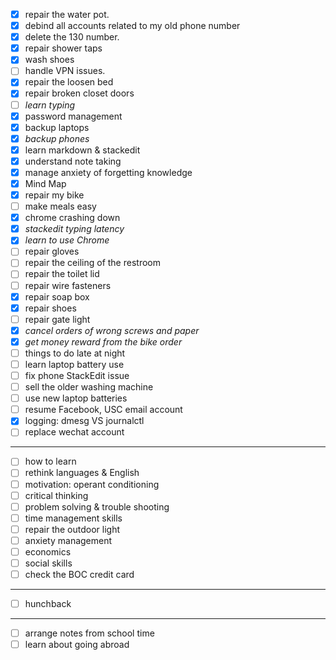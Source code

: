 - [x] repair the water pot.
- [x] debind all accounts related to my old phone number
- [x] delete the 130 number.
- [x] repair shower taps
- [x] wash shoes
- [ ] handle VPN issues.
- [x] repair the loosen bed
- [x] repair broken closet doors
- [ ] *learn typing*
- [x] password management
- [x] backup laptops
- [x] *backup phones*
- [x] learn markdown & stackedit
- [x] understand note taking
- [x] manage anxiety of forgetting knowledge
- [x] Mind Map
- [x] repair my bike
- [ ] make meals easy
- [x] chrome crashing down
- [x] *stackedit typing latency*
- [x] *learn to use Chrome*
- [ ] repair gloves
- [ ] repair the ceiling of the restroom
- [ ] repair the toilet lid
- [ ] repair wire fasteners
- [x] repair soap box
- [x] repair shoes
- [ ] repair gate light
- [x] *cancel orders of wrong screws and paper*
- [x] *get money reward from the bike order*
- [ ] things to do late at night 
- [ ] learn laptop battery use
- [ ] fix phone StackEdit issue
- [ ] sell the older washing machine
- [ ] use new laptop batteries
- [ ] resume Facebook, USC email account
- [x] logging: dmesg VS journalctl
- [ ] replace wechat account
___
- [ ] how to learn
- [ ] rethink languages & English
- [ ] motivation: operant conditioning
- [ ] critical thinking
- [ ] problem solving & trouble shooting
- [ ] time management skills
- [ ] repair the outdoor light
- [ ] anxiety management
- [ ] economics
- [ ] social skills
- [ ] check the BOC credit card
---
-	[ ] hunchback
---
- [ ] arrange notes from school time
- [ ] learn about going abroad
<!--stackedit_data:
eyJoaXN0b3J5IjpbMTI0NTQzMDExOSwtMTQ2ODczMjIyNSwtOD
Y5OTA2NjkyLDE3NTA1OTI0MzEsLTEzMzMxMzQxMjUsNDE5OTA1
ODI5LDU3NTcxNzU4MSwtMTUwODk1NzU3NywtNDgwNzQ0OTU0LC
0yMTI4NTM3NTk0XX0=
-->